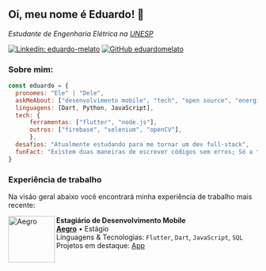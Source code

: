 ## Oi, meu nome é Eduardo! 👋
*Estudante de Engenharia Elétrica na [UNESP](https://www2.unesp.br)*  

[![Linkedin: eduardo-melato](https://img.shields.io/badge/-eduardomelato-blue?style=flat-square&logo=Linkedin&logoColor=white&link=https://www.linkedin.com/in/thaianebraga/)](https://www.linkedin.com/in/eduardo-melato/)
[![GitHub eduardomelato](https://img.shields.io/github/followers/eduardomelato?label=follow&style=social)](https://github.com/eduardomelato)

### Sobre mim:
```javascript
const eduardo = {
  pronomes: "Ele" | "Dele",
  askMeAbout: ["desenvolvimento mobile", "tech", "open source", "energia solar"],
  linguagens: [Dart, Python, JavaScript],
  tech: {
      ferramentas: ["flutter", "node.js"],
      outros: ["firebase", "selenium", "openCV"],
      },
  desafios: "Atualmente estudando para me tornar um dev full-stack",
  funFact: "Existem duas maneiras de escrever códigos sem erros; Só a terceira maneira funciona"
}
```
### Experiência de trabalho
Na visão geral abaixo você encontrará minha experiência de trabalho mais recente:

[<img align="left" height="94px" width="94px" alt="Aegro" src="https://yt3.ggpht.com/WLE-A0hPY5NjT0t5CStfggki0_axM77L1sNvhCxEb1rPsIBpDi4AN14gGtZkV1nvPidnYvH_mA=s900-c-k-c0x00ffffff-no-rj"/>](https://aegro.com.br)

**Estagiário de Desenvolvimento Mobile** \
[**Aegro**](https://nubank.com.br/) • Estágio \
Linguagens & Tecnologias: `Flutter`, `Dart`, `JavaScript`, `SQL` \
Projetos em destaque: [App](https://aegro.com.br)
<br/>
<br/>
